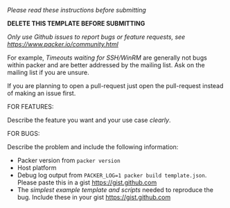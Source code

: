 _Please read these instructions before submitting_

**DELETE THIS TEMPLATE BEFORE SUBMITTING**

_Only use Github issues to report bugs or feature requests, see
https://www.packer.io/community.html_

For example, _Timeouts waiting for SSH/WinRM_ are generally not bugs within packer and are better addressed by the mailing list. Ask on the mailing list if you are unsure.

If you are planning to open a pull-request just open the pull-request instead of making an issue first.

FOR FEATURES:

Describe the feature you want and your use case _clearly_.

FOR BUGS:

Describe the problem and include the following information:

- Packer version from `packer version`
- Host platform
- Debug log output from `PACKER_LOG=1 packer build template.json`.
  Please paste this in a gist https://gist.github.com
- The _simplest example template and scripts_ needed to reproduce the bug.
  Include these in your gist https://gist.github.com
  
